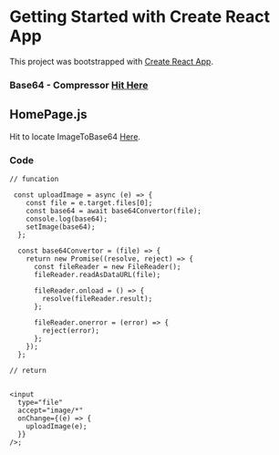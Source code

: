 # Getting Started with Create React App

This project was bootstrapped with [Create React App](https://github.com/facebook/create-react-app).

### Base64 - Compressor [Hit Here](https://github.com/mbganesh/WebCamInReact/blob/main/src/Components/Home.js)

## HomePage.js

Hit to locate ImageToBase64  [Here](https://github.com/mbganesh/ImageToBase64WithReact/blob/master/src/componets/Home.js).

### Code

```
// funcation

 const uploadImage = async (e) => {
    const file = e.target.files[0];
    const base64 = await base64Convertor(file);
    console.log(base64);
    setImage(base64);
  };

  const base64Convertor = (file) => {
    return new Promise((resolve, reject) => {
      const fileReader = new FileReader();
      fileReader.readAsDataURL(file);

      fileReader.onload = () => {
        resolve(fileReader.result);
      };

      fileReader.onerror = (error) => {
        reject(error);
      };
    });
  };

// return


<input
  type="file"
  accept="image/*"
  onChange={(e) => {
    uploadImage(e);
  }}
/>;

        
        
```

